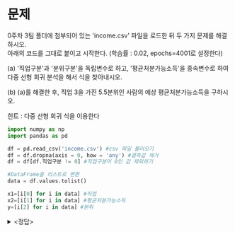 # 문제

0주차 3팀 폴더에 첨부되어 있는 'income.csv' 파일을 로드한 뒤 두 가지 문제를 해결하시오.   
아래의 코드를 그대로 붙이고 시작한다. (학습률 : 0.02, epochs=4001로 설정한다)

(a) '직업구분'과 '분위구분'을 독립변수로 하고, '평균처분가능소득'을 종속변수로 하여   
다중 선형 회귀 분석을 해서 식을 찾아내시오.

(b) (a)를 해결한 후, 직업 3을 가진 5.5분위인 사람의 예상 평균처분가능소득을 구하시오. 

힌트 : 다중 선형 회귀 식을 이용한다

```python
import numpy as np
import pandas as pd

df = pd.read_csv('income.csv') #csv 파일 불러오기
df = df.dropna(axis = 0, how = 'any') #결측값 제거
df = df[df.직업구분 != 0] #직업구분이 0인 값 제외하기

#DataFrame을 리스트로 변환
data = df.values.tolist()

x1=[i[0] for i in data] #직업
x2=[i[1] for i in data] #평균처분가능소득
y=[i[2] for i in data] #분위
```

<details><summary><정답></summary>
<p>
```
  (a) a1=160.4021, a2=314.3713, b=737.1577   
  (b) 2947만 원
```

</p>
